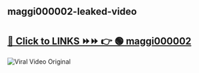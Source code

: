 
 ## maggi000002-leaked-video 

# <h2><a href="https://clipsfans.com/maggi000002&ref=git">🔗 Click to LINKS ⏩⏩ 👉 🟢 maggi000002 </a></h2>

<a href="https://clipsfans.com/maggi000002&ref=git" rel="nofollow" data-target="animated-image.originalLink"><img src="https://i.ibb.co.com/xMMVF88/686577567.gif" alt="Viral Video Original" style="max-width: 100%; display: inline-block;" data-target="animated-image.originalImage"></a>
